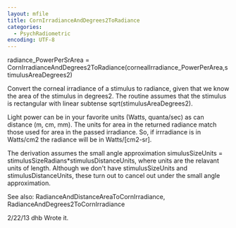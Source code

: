 ```yaml
---
layout: mfile
title: CornIrradianceAndDegrees2ToRadiance
categories:
  - PsychRadiometric
encoding: UTF-8
---
```


radiance\_PowerPerSrArea = CornIrradianceAndDegrees2ToRadiance(cornealIrradiance\_PowerPerArea,stimulusAreaDegrees2)

Convert the corneal irradiance of a stimulus to radiance, given that we know the area of the stimulus in degrees2.
The routine assumes that the stimulus is rectangular with linear subtense sqrt(stimulusAreaDegrees2).

Light power can be in your favorite units (Watts, quanta/sec) as can distance (m, cm, mm).  The units for
area in the returned radiance match those used for area in the passed irradiance.  So, if irrradiance is in Watts/cm2
the radiance will be in Watts/[cm2-sr].

The derivation assumes the small angle approximation simulusSizeUnits = stimulusSizeRadians\*stimulusDistanceUnits,
where units are the relavant units of length.  Although we don't have stimulusSizeUnits and stimulusDistanceUnits,
these turn out to cancel out under the small angle approximation.

See also: RadianceAndDistanceAreaToCornIrradiance, RadianceAndDegrees2ToCornIrradiance

2/22/13  dhb  Wrote it.